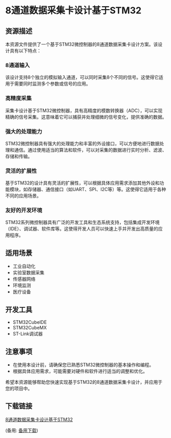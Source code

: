  # 8通道数据采集卡设计基于STM32

 ## 资源描述

 本资源文件提供了一个基于STM32微控制器的8通道数据采集卡设计方案。该设计具有以下特点：

 ### 8通道输入
 该设计支持8个独立的模拟输入通道，可以同时采集8个不同的信号。这使得它适用于需要同时监测多个参数或信号的应用。

 ### 高精度采集
 采集卡设计基于STM32微控制器，具有高精度的模数转换器（ADC），可以实现精确的信号采集。这意味着它可以捕获并处理细微的信号变化，提供准确的数据。

 ### 强大的处理能力
 STM32微控制器具有强大的处理能力和丰富的外设接口，可以方便地进行数据处理和通信。通过使用适当的算法和软件，可以对采集的数据进行实时分析、滤波、存储和传输。

 ### 灵活的扩展性
 基于STM32的设计具有灵活的扩展性，可以根据具体应用需求添加其他外设和功能模块，如存储器、通信接口（如UART、SPI、I2C等）等。这使得它适用于各种不同的应用场景。

 ### 友好的开发环境
 STM32系列微控制器具有广泛的开发工具和生态系统支持，包括集成开发环境（IDE）、调试器、软件库等。这使得开发人员可以快速上手并开发出高质量的应用程序。

 ## 适用场景
 - 工业自动化
 - 实验室数据采集
 - 传感器网络
 - 环境监测
 - 医疗设备

 ## 开发工具
 - STM32CubeIDE
 - STM32CubeMX
 - ST-Link调试器

 ## 注意事项
 - 在使用本设计前，请确保您已熟悉STM32微控制器的基本操作和编程。
 - 根据具体应用需求，可能需要对硬件和软件进行适当的调整和优化。

 希望本资源能够帮助您快速实现基于STM32的8通道数据采集卡设计，并应用于您的项目中。

 ## 下载链接
 [8通道数据采集卡设计基于STM32](https://pan.quark.cn/s/3febdd1a0e90) 

 (备用: [备用下载](https://pan.baidu.com/s/1ZzQUU7w-bqFAGC-tKBfFlA?pwd=1234))
